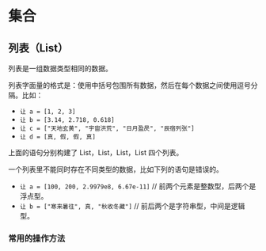 # 集合

## 列表（List）

列表是一组数据类型相同的数据。

列表字面量的格式是：使用中括号包围所有数据，然后在每个数据之间使用逗号分隔。比如：

* `让 a = [1, 2, 3]`
* `让 b = [3.14, 2.718, 0.618]`
* `让 c = ["天地玄黄", "宇宙洪荒", "日月盈昃", "辰宿列张"]`
* `让 d = [真, 假, 假, 真]`

上面的语句分别构建了 List<Int>，List<Float>，List<String>，List<Bool> 四个列表。

一个列表里不能同时存在不同类型的数据，比如下列的语句是错误的。

* `让 a = [100, 200, 2.9979e8, 6.67e-11]` // 前两个元素是整数型，后两个是浮点型。
* `让 b = ["寒来暑往", 真, "秋收冬藏"]` // 前后两个是字符串型，中间是逻辑型。

### 常用的操作方法